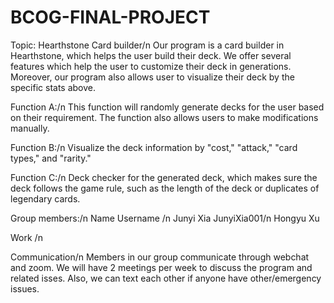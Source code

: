 # BCOG-FINAL-PROJECT
Topic: Hearthstone Card builder/n
Our program is a card builder in Hearthstone, which helps the user build their deck. We offer several features which help the user to customize their deck in generations. Moreover, our program also allows user to visualize their deck by the specific stats above. 

Function A:/n
This function will randomly generate decks for the user based on their requirement. The function also allows users to make modifications manually. 

Function B:/n
Visualize the deck information by "cost," "attack," "card types," and "rarity." 

Function C:/n
Deck checker for the generated deck, which makes sure the deck follows the game rule, such as the length of the deck or duplicates of legendary cards. 


Group members:/n
Name     Username /n
Junyi Xia  JunyiXia001/n
Hongyu Xu

Work /n


Communication/n
Members in our group communicate through webchat and zoom. We will have 2 meetings per week to discuss the program and related isses. Also, we can text each other if anyone have other/emergency issues. 


